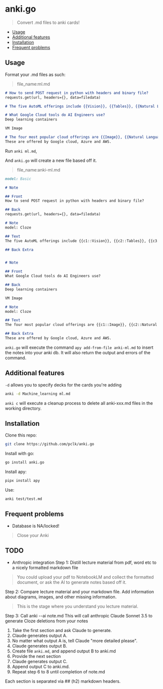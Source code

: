 # anki.go

> Convert .md files to anki cards!
<!--toc:start-->
- [Usage](#usage)
- [Additional features](#additional-features)
- [Installation](#installation)
- [Frequent problems](#frequent-problems)
<!--toc:end-->

## Usage

Format your .md files as such:

> file_name:ml.md
```md
# How to send POST request in python with headers and binary file?
requests.get(url, headers={}, data=filedata)

# The five AutoML offerings include {{Vision}}, {{Tables}}, {{Natural Language}}, {{Video Intelligence}}, and {{Translation}}.

# What Google Cloud tools do AI Engineers use?
Deep learning containers 

VM Image

# The four most popular cloud offerings are {{Image}}, {{Natural Language Processing}}, {{Speech}}, and {{Chatbots}}.
These are offered by Google cloud, Azure and AWS.
```
Run `anki ml.md`,

And `anki.go` will create a new file based off it.

> file_name:anki-ml.md
```md
model: Basic

# Note

## Front
How to send POST request in python with headers and binary file?

## Back
requests.get(url, headers={}, data=filedata)

# Note
model: Cloze

## Text
The five AutoML offerings include {{c1::Vision}}, {{c2::Tables}}, {{c3::Natural Language}}, {{c4::Video Intelligence}}, and {{c5::Translation}}.

## Back Extra


# Note

## Front
What Google Cloud tools do AI Engineers use?

## Back
Deep learning containers 

VM Image

# Note
model: Cloze

## Text
The four most popular cloud offerings are {{c1::Image}}, {{c2::Natural Language Processing}}, {{c3::Speech}}, and {{c4::Chatbots}}.

## Back Extra
These are offered by Google cloud, Azure and AWS.
```

`anki.go` will execute the command `apy add-from-file anki-ml.md` to insert the notes into your anki db. It will also return the output and errors of the command.

## Additional features
`-d` allows you to specify decks for the cards you're adding
```sh
anki -d Machine_learning ml.md 
```

`anki c` will execute a cleanup process to delete all anki-xxx.md files in the working directory.

## Installation
Clone this repo:
```sh
git clone https://github.com/pclk/anki.go
```
Install with go:
```sh 
go install anki.go
```
Install apy:
```sh
pipx install apy
```
Use:
```sh 
anki test/test.md
```

## Frequent problems
- Database is NA/locked!
> Close your Anki

## TODO
- Anthropic integration
Step 1: Distill lecture material from pdf, word etc to a nicely formatted markdown file 
> You could upload your pdf to NotebookLM and collect the formatted document, or ask the AI to generate notes based off it.

Step 2: Compare lecture material and your markdown file. Add information about diagrams, images, and other missing information.
> This is the stage where you understand you lecture material.

Step 3: Call anki --ai note.md
This will call anthropic Claude Sonnet 3.5 to generate Cloze deletions from your notes

1. Take the first section and ask Claude to generate.
2. Claude generates output A.
3. No matter what output A is, tell Claude "more detailed please".
4. Claude generates output B.
5. Create file `anki.md`, and append output B to anki.md
6. Provide the next section
7. Claude generates output C.
8. Append output C to anki.md.
9. Repeat step 6 to 8 until completion of note.md

Each section is separated via ## (h2) markdown headers.
